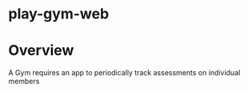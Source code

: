# play-gym-web

# Overview

A Gym requires an app to periodically track assessments on individual members
